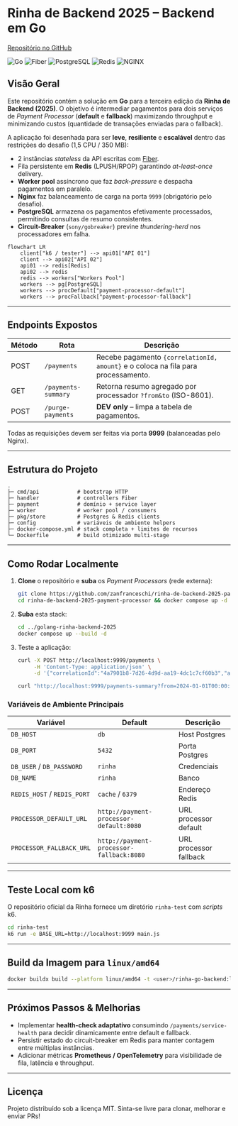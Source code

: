 # Rinha de Backend 2025 – Backend em Go

[Repositório no GitHub](https://github.com/d4vz/golang-rinha-backend-2025)

![Go](https://img.shields.io/badge/Go-1.24-blue)
![Fiber](https://img.shields.io/badge/Fiber-v2-green)
![PostgreSQL](https://img.shields.io/badge/PostgreSQL-16-blue)
![Redis](https://img.shields.io/badge/Redis-7.2-red)
![NGINX](https://img.shields.io/badge/Nginx-1.27-lightgrey)

## Visão Geral

Este repositório contém a solução em **Go** para a terceira edição da **Rinha de Backend (2025)**. O objetivo é intermediar pagamentos para dois serviços de _Payment Processor_ (**default** e **fallback**) maximizando throughput e minimizando custos (quantidade de transações enviadas para o fallback).

A aplicação foi desenhada para ser **leve**, **resiliente** e **escalável** dentro das restrições do desafio (1,5 CPU / 350 MB):

- 2 instâncias _stateless_ da API escritas com [Fiber](https://github.com/gofiber/fiber).
- Fila persistente em **Redis** (LPUSH/RPOP) garantindo _at-least-once_ delivery.
- **Worker pool** assíncrono que faz _back-pressure_ e despacha pagamentos em paralelo.
- **Nginx** faz balanceamento de carga na porta `9999` (obrigatório pelo desafio).
- **PostgreSQL** armazena os pagamentos efetivamente processados, permitindo consultas de resumo consistentes.
- **Circuit-Breaker** (`sony/gobreaker`) previne _thundering-herd_ nos processadores em falha.

```mermaid
flowchart LR
    client["k6 / tester"] --> api01["API 01"]
    client --> api02["API 02"]
    api01 --> redis[Redis]
    api02 --> redis
    redis --> workers["Workers Pool"]
    workers --> pg[PostgreSQL]
    workers --> procDefault["payment-processor-default"]
    workers --> procFallback["payment-processor-fallback"]
```

---

## Endpoints Expostos

| Método | Rota                | Descrição                                                                         |
| ------ | ------------------- | --------------------------------------------------------------------------------- |
| POST   | `/payments`         | Recebe pagamento `{correlationId, amount}` e o coloca na fila para processamento. |
| GET    | `/payments-summary` | Retorna resumo agregado por processador `?from&to` (ISO-8601).                    |
| POST   | `/purge-payments`   | **DEV only** – limpa a tabela de pagamentos.                                      |

Todas as requisições devem ser feitas via porta **9999** (balanceadas pelo Nginx).

---

## Estrutura do Projeto

```
.
├─ cmd/api            # bootstrap HTTP
├─ handler            # controllers Fiber
├─ payment            # domínio + service layer
├─ worker             # worker pool / consumers
├─ pkg/store          # Postgres & Redis clients
├─ config             # variáveis de ambiente helpers
├─ docker-compose.yml # stack completa + limites de recursos
└─ Dockerfile         # build otimizado multi-stage
```

---

## Como Rodar Localmente

1. **Clone** o repositório e **suba** os _Payment Processors_ (rede externa):
   ```bash
   git clone https://github.com/zanfranceschi/rinha-de-backend-2025-payment-processor.git && \
   cd rinha-de-backend-2025-payment-processor && docker compose up -d
   ```
2. **Suba** esta stack:
   ```bash
   cd ../golang-rinha-backend-2025
   docker compose up --build -d
   ```
3. Teste a aplicação:

   ```bash
   curl -X POST http://localhost:9999/payments \
        -H 'Content-Type: application/json' \
        -d '{"correlationId":"4a7901b8-7d26-4d9d-aa19-4dc1c7cf60b3","amount":19.90}'

   curl "http://localhost:9999/payments-summary?from=2024-01-01T00:00:00Z&to=2025-01-01T00:00:00Z"
   ```

### Variáveis de Ambiente Principais

| Variável                    | Default                                  | Descrição              |
| --------------------------- | ---------------------------------------- | ---------------------- |
| `DB_HOST`                   | `db`                                     | Host Postgres          |
| `DB_PORT`                   | `5432`                                   | Porta Postgres         |
| `DB_USER` / `DB_PASSWORD`   | `rinha`                                  | Credenciais            |
| `DB_NAME`                   | `rinha`                                  | Banco                  |
| `REDIS_HOST` / `REDIS_PORT` | `cache` / `6379`                         | Endereço Redis         |
| `PROCESSOR_DEFAULT_URL`     | `http://payment-processor-default:8080`  | URL processor default  |
| `PROCESSOR_FALLBACK_URL`    | `http://payment-processor-fallback:8080` | URL processor fallback |

---

## Teste Local com k6

O repositório oficial da Rinha fornece um diretório `rinha-test` com _scripts_ k6.

```bash
cd rinha-test
k6 run -e BASE_URL=http://localhost:9999 main.js
```

---

## Build da Imagem para `linux/amd64`

```bash
docker buildx build --platform linux/amd64 -t <user>/rinha-go-backend:latest .
```

---

## Próximos Passos & Melhorias

- Implementar **health-check adaptativo** consumindo `/payments/service-health` para decidir dinamicamente entre default e fallback.
- Persistir estado do circuit-breaker em Redis para manter contagem entre múltiplas instâncias.
- Adicionar métricas **Prometheus / OpenTelemetry** para visibilidade de fila, latência e throughput.

---

## Licença

Projeto distribuído sob a licença MIT. Sinta-se livre para clonar, melhorar e enviar PRs!
